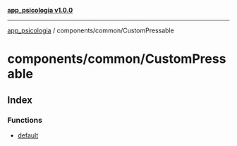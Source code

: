 [**app_psicologia v1.0.0**](../../../README.md)

***

[app_psicologia](../../../modules.md) / components/common/CustomPressable

# components/common/CustomPressable

## Index

### Functions

- [default](functions/default.md)
